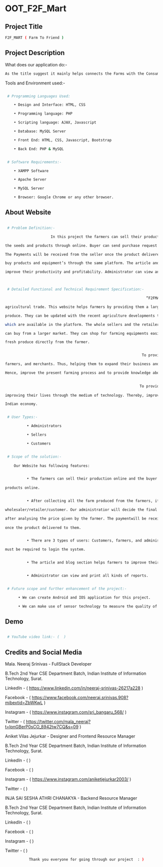 # OOT_F2F_Mart

## Project Title

```bash
F2F_MART ( Farm To Friend )
```

## Project Description

What does our application do:-

```bash
As the title suggest it mainly helps connects the Farms with the Consumers by fulfilling every needs.

```

Tools and Environment used:-

```bash

 # Programming Languages Used:

    • Design and Interface: HTML, CSS

    • Programming language: PHP

    • Scripting language: AJAX, Javascript

    • Database: MySQL Server

    • Front End: HTML, CSS, Javascript, Bootstrap

    • Back End: PHP & MySQL


```

```bash

 # Software Requirements:-

    • XAMPP Software

    • Apache Server

    • MySQL Server

    • Browser: Google Chrome or any other browser.


```

## About Website

```bash

 # Problem Definition:-

                     In this project the farmers can sell their products online and the buyer can purchase 

the seeds and products through online. Buyer can send purchase request to check the quality of the product. 

The Payments will be received from the seller once the product delivered to the seller. The customers can 

buy products and equipment’s through the same platform. The article and blogs section helps farmers to 

improve their productivity and profitability. Administrator can view and print all kinds of reports.



```

```bash

 # Detailed Functional and Technical Requirement Specification:-

                                                                 “F2FMART” is a website for online 

agricultural trade. This website helps farmers by providing them a large market online to sale their 

produce. They can be updated with the recent agriculture developments through the latest news and blogs 

which are available in the platform. The whole sellers and the retailers are also benefitted as they 

can buy from a larger market. They can shop for farming equipments easily. The consumers can also buy 

fresh produce directly from the farmer.


                                                               To provide technology and services to the 

farmers, and merchants. Thus, helping them to expand their business and provide them with a wider marker. 

Hence, improve the present farming process and to provide knowledge about recent agricultural issues.

                                                          
                                                              To provide a helping hand to the farmers in 
                                                              
improving their lives through the medium of technology. Thereby, improving the agricultural sector in the 

Indian economy. 


```

```bash

 # User Types:-

          • Administrators

          • Sellers

          • Customers


```

```bash

 # Scope of the solution:-
 
    Our Website has following features:


          • The farmers can sell their production online and the buyer can purchase various agricultural 
          
products online. 


          • After collecting all the farm produced from the farmers, it should by sold to the 

wholesaler/retailer/customer. Our administratior will decide the final price of each product and produce 

after analysing the price given by the farmer. The paymentwill be received from the wholesaler/retailer/customer 
 
once the product delivered to them.


          • There are 3 types of users: Customers, farmers, and administrator. The login ID and password 

must be required to login the system.


          • The article and blog section helps farmers to improve their productivity profitability.


          • Administrator can view and print all kinds of reports.


```

```bash

 # Future scope and further enhancement of the project:-

      • We can create Android and IOS application for this project.

      • We can make use of sensor technology to measure the quality of the product.


```

## Demo

```bash

 # YouTube video link:- (  )


```

## Credits and Social Media 



   Mala. Neeraj Srinivas - FullStack Developer

   B.Tech 2nd Year CSE Department Batch, Indian Institute of Information Technology, Surat.
   
   LinkedIn - ( https://www.linkedin.com/in/neeraj-srinivas-26217a228 )
   
   Facebook - ( https://www.facebook.com/neeraj.srinivas.908?mibextid=ZbWKwL )

   Instagram - ( https://www.instagram.com/sri_bangaru_568/ )
   
   Twitter - ( https://twitter.com/mala_neeraj?t=lpnGBerP0sCO_8942tw7CQ&s=09 )
   
   




   Aniket Vilas Jejurkar - Designer and Frontend Resource Manager

   B.Tech 2nd Year CSE Department Batch, Indian Institute of Information Technology, Surat.

   LinkedIn - (  )
   
   Facebook - (  )

   Instagram - ( https://www.instagram.com/aniketjejurkar2003/ )
   
   Twitter - (  )



   INJA SAI SESHA ATHRI CHANAKYA - Backend Resource Manager

   B.Tech 2nd Year CSE Department Batch, Indian Institute of Information Technology, Surat.

   LinkedIn - (  )
   
   Facebook - (  )

   Instagram - (  )
   
   Twitter - (  )



```bash
           Thank you everyone for going through our project  : )

```
